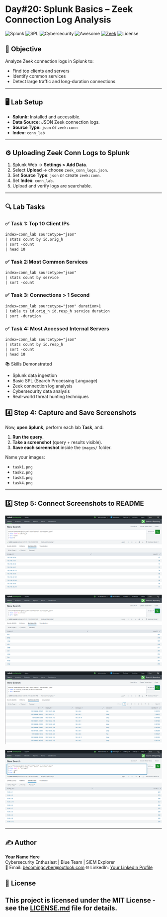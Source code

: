 # Day#20: Splunk Basics – Zeek Connection Log Analysis

![Splunk](https://img.shields.io/badge/Splunk-5AE4FF?style=for-the-badge&logo=splunk&logoColor=white)
![SPL](https://img.shields.io/badge/SPL-FF4500?style=for-the-badge&logo=data:image/svg+xml;base64,PHN2ZyBmaWxsPSIjZmZmIiB3aWR0aD0iMjQiIGhlaWdodD0iMjQiIHhtbG5zPSJodHRwOi8vd3d3LnczLm9yZy8yMDAwL3N2ZyI+PHJlY3Qgd2lkdGg9IjI0IiBoZWlnaHQ9IjI0IiBmaWxsPSIjZmY0NTAwIi8+PC9zdmc+)
![Cybersecurity](https://img.shields.io/badge/Cybersecurity-008000?style=for-the-badge&logo=securityscorecard&logoColor=white)
![Awesome](https://img.shields.io/badge/Awesome-ff69b4?style=for-the-badge&logo=awesome&logoColor=white)
[![Zeek](https://img.shields.io/badge/Zeek-Network%20Security-1C5480?style=for-the-badge&logo=zeek&logoColor=white)](https://zeek.org/)
![License](https://img.shields.io/badge/License-MIT-blue.svg?style=for-the-badge)

## 🎯 Objective
Analyze Zeek connection logs in Splunk to:
- Find top clients and servers
- Identify common services
- Detect large traffic and long-duration connections

---

## 🖥️ Lab Setup
- **Splunk:** Installed and accessible.
- **Data Source:** JSON Zeek connection logs.
- **Source Type:** `json` or `zeek:conn`
- **Index:** `conn_lab`

---

## ⚙️ Uploading Zeek Conn Logs to Splunk

1. Splunk Web → **Settings > Add Data**.
2. Select **Upload** → choose `zeek_conn_logs.json`.
3. Set **Source Type**: `json` or create `zeek:conn`.
4. Set **Index**: `conn_lab`.
5. Upload and verify logs are searchable.

---

## 🔍 Lab Tasks

### ✅ Task 1: Top 10 Client IPs
```spl
index=conn_lab sourcetype="json"
| stats count by id.orig_h
| sort -count
| head 10
```

### ✅ Task 2:Most Common Services
```spl
index=conn_lab sourcetype="json"
| stats count by service
| sort -count
```

### ✅ Task 3: Connections > 1 Second
```spl
index=conn_lab sourcetype="json" duration>1
| table ts id.orig_h id.resp_h service duration
| sort -duration
```

### ✅ Task 4: Most Accessed Internal Servers
```spl
index=conn_lab sourcetype="json"
| stats count by id.resp_h
| sort -count
| head 10
```

📚 Skills Demonstrated
- Splunk data ingestion
- Basic SPL (Search Processing Language)
- Zeek connection log analysis
- Cybersecurity data analysis
- Real-world threat hunting techniques

## 4️⃣ Step 4: Capture and Save Screenshots

Now, **open Splunk**, perform each lab **Task**, and:

1. **Run the query**.
2. **Take a screenshot** (query + results visible).
3. **Save each screenshot** inside the `images/` folder.
   
Name your images:
- `task1.png`
- `task2.png`
- `task3.png`
- `task4.png`

---
  
## 5️⃣ Step 5: Connect Screenshots to README

![task1 Result](images/task1.png)

![task2 Result](images/task2.png)

![task3 Result](images/task3.png)

![task4 Result](images/task4.png)


---

## ✍️ Author

**Your Name Here**  
Cybersecurity Enthusiast | Blue Team | SIEM Explorer  
📧 Email: becomingcyber@outlook.com 
🌐 LinkedIn: [Your LinkedIn Profile](www.linkedin.com/in/mozella-mccoy-flowers)

## 📝 License

This project is licensed under the MIT License - see the [LICENSE.md](LICENSE) file for details.
---
